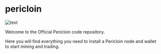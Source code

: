 # pericloin

![text](https://user-images.githubusercontent.com/2636451/26962048-7cb3e4e0-4cb1-11e7-8caa-02d5d1c0361e.png)

Welcome to the Official Pericloin code repository.

Here you will find everything you need to install a Pericloin node and wallet to start mining and trading.
